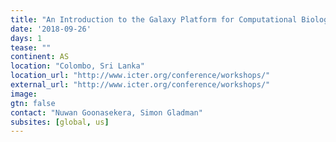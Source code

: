 ```yaml
---
title: "An Introduction to the Galaxy Platform for Computational Biology"
date: '2018-09-26'
days: 1
tease: ""
continent: AS
location: "Colombo, Sri Lanka"
location_url: "http://www.icter.org/conference/workshops/"
external_url: "http://www.icter.org/conference/workshops/"
image: 
gtn: false
contact: "Nuwan Goonasekera, Simon Gladman"
subsites: [global, us]
---
```

